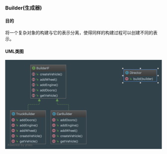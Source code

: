 ### Builder(生成器)


#### 目的

 
将一个复杂对象的构建与它的表示分离，使得同样的构建过程可以创建不同的表示。 
#### UML类图


![avatar](uml/uml.png)

